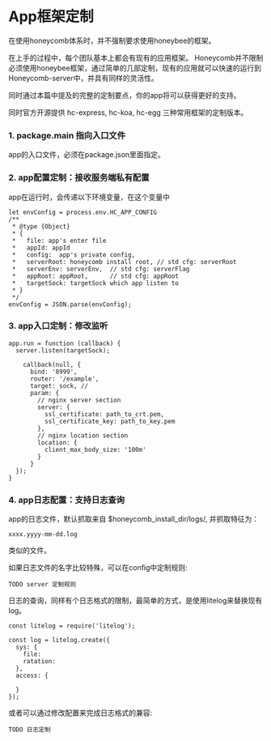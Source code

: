 # App框架定制

在使用honeycomb体系时，并不强制要求使用honeybee的框架。

在上手的过程中，每个团队基本上都会有现有的应用框架。 Honeycomb并不限制必须使用honeybee框架，通过简单的几部定制，现有的应用就可以快速的运行到Honeycomb-server中，并具有同样的灵活性。

同时通过本篇中提及的完整的定制要点，你的app将可以获得更好的支持。

同时官方开源提供 hc-express, hc-koa, hc-egg 三种常用框架的定制版本。

### 1. package.main 指向入口文件

app的入口文件，必须在package.json里面指定。

### 2. app配置定制：接收服务端私有配置

app在运行时，会传递以下环境变量，在这个变量中
```
let envConfig = process.env.HC_APP_CONFIG
/**
 * @type {Object}
 * {
 *   file: app's enter file
 *   appId: appId
 *   config:  app's private config,
 *   serverRoot: honeycomb install root, // std cfg: serverRoot
 *   serverEnv: serverEnv,  // std cfg: serverFlag
 *   appRoot: appRoot,      // std cfg: appRoot
 *   targetSock: targetSock which app listen to
 * }
 */
envConfig = JSON.parse(envConfig);

```

### 3. app入口定制：修改监听

```
app.run = function (callback) {
  server.listen(targetSock);
  
	callback(null, {
      bind: '8999',
      router: '/example',
      target: sock, // 
      param: {
        // nginx server section
        server: {
          ssl_certificate: path_to_crt.pem,
          ssl_certificate_key: path_to_key.pem
        },
        // nginx location section
        location: {
          client_max_body_size: '100m'
        }
      }
  });
}
```


### 4. app日志配置：支持日志查询

app的日志文件，默认抓取来自 $honeycomb_install_dir/logs/, 并抓取特征为：
```
xxxx.yyyy-mm-dd.log 
```
类似的文件。

如果日志文件的名字比较特殊，可以在config中定制规则:
```
TODO server 定制规则
```

日志的查询，同样有个日志格式的限制，最简单的方式，是使用litelog来替换现有log。
```
const litelog = require('litelog');

const log = litelog.create({
  sys: {
    file:
    ratation: 
  },
  access: {
  
  }
});
```

或者可以通过修改配置来完成日志格式的兼容:

```
TODO 日志定制
```